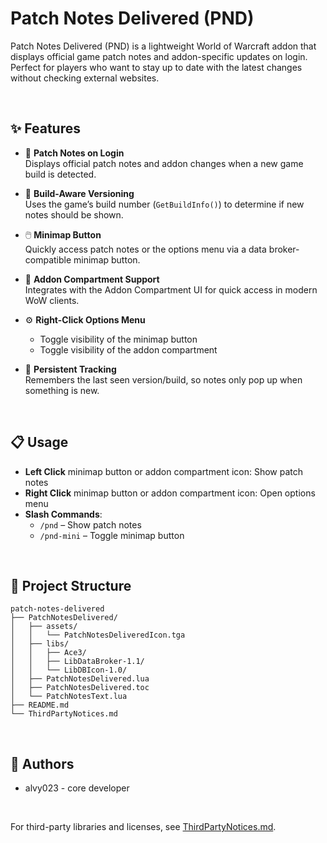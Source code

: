 # Patch Notes Delivered (PND)

Patch Notes Delivered (PND) is a lightweight World of Warcraft addon that displays official game patch notes and addon-specific updates on login. Perfect for players who want to stay up to date with the latest changes without checking external websites.

<br>

## ✨ Features

- 📌 **Patch Notes on Login**  
  Displays official patch notes and addon changes when a new game build is detected.

- 🧠 **Build-Aware Versioning**  
  Uses the game’s build number (`GetBuildInfo()`) to determine if new notes should be shown.

- 🖱️ **Minimap Button**  
  Quickly access patch notes or the options menu via a data broker-compatible minimap button.

- 📁 **Addon Compartment Support**  
  Integrates with the Addon Compartment UI for quick access in modern WoW clients.

- ⚙️ **Right-Click Options Menu**  
  - Toggle visibility of the minimap button  
  - Toggle visibility of the addon compartment

- 💾 **Persistent Tracking**  
  Remembers the last seen version/build, so notes only pop up when something is new.

<br>

## 📋 Usage

- **Left Click** minimap button or addon compartment icon: Show patch notes  
- **Right Click** minimap button or addon compartment icon: Open options menu  
- **Slash Commands**:
  - `/pnd` – Show patch notes  
  - `/pnd-mini` – Toggle minimap button  

<br>

## 📁 Project Structure
```
patch-notes-delivered
├── PatchNotesDelivered/
│   ├── assets/
│   │   └── PatchNotesDeliveredIcon.tga
│   ├── libs/
│   │   ├── Ace3/
│   │   ├── LibDataBroker-1.1/
│   │   └── LibDBIcon-1.0/
│   ├── PatchNotesDelivered.lua
│   ├── PatchNotesDelivered.toc
│   └── PatchNotesText.lua
├── README.md
└── ThirdPartyNotices.md
```

<br>

## 👤 Authors
- alvy023 - core developer

<br>

For third-party libraries and licenses, see [ThirdPartyNotices.md](./ThirdPartyNotices.md).

